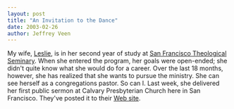 ```yaml
---
layout: post
title: "An Invitation to the Dance"
date: 2003-02-26
author: Jeffrey Veen
---
```

My wife, <a href="http://www.veen.com/veen/leslie/">Leslie</a>, is in her second year of study at <a href="http:www.sfts.edu/">San Francisco Theological Seminary</a>. When she entered the program, her goals were open-ended; she didn't quite know what she would do for a career. Over the last 18 months, however, she has realized that she wants to pursue the ministry. She can see herself as a congregations pastor. So can I. Last week, she delivered her first public sermon at Calvary Presbyterian Church here in San Francisco. They've posted it to their <a href="http://calvarypresbyterian.org/sermons/sermon.phtml?SermonID=484">Web site</a>.

